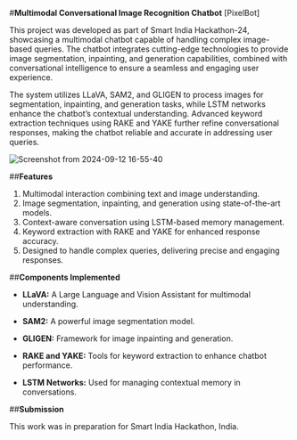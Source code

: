 #**Multimodal Conversational Image Recognition Chatbot** [PixelBot]

This project was developed as part of Smart India Hackathon-24, showcasing a multimodal chatbot capable of handling complex image-based queries. The chatbot integrates cutting-edge technologies to provide image segmentation, inpainting, and generation capabilities, combined with conversational intelligence to ensure a seamless and engaging user experience.

The system utilizes LLaVA, SAM2, and GLIGEN to process images for segmentation, inpainting, and generation tasks, while LSTM networks enhance the chatbot’s contextual understanding. Advanced keyword extraction techniques using RAKE and YAKE further refine conversational responses, making the chatbot reliable and accurate in addressing user queries.

![Screenshot from 2024-09-12 16-55-40](https://github.com/user-attachments/assets/cb82a55d-2189-4231-8d08-91c33c6db620)



##**Features**

1. Multimodal interaction combining text and image understanding.
2. Image segmentation, inpainting, and generation using state-of-the-art models.
3. Context-aware conversation using LSTM-based memory management.
4. Keyword extraction with RAKE and YAKE for enhanced response accuracy.
5. Designed to handle complex queries, delivering precise and engaging responses.

##**Components Implemented**

- **LLaVA:** A Large Language and Vision Assistant for multimodal understanding.

- **SAM2:** A powerful image segmentation model.
    
- **GLIGEN:** Framework for image inpainting and generation.    

- **RAKE and YAKE:** Tools for keyword extraction to enhance chatbot performance.
    
- **LSTM Networks:** Used for managing contextual memory in conversations.

##**Submission**

This work was in preparation for Smart India Hackathon, India.
